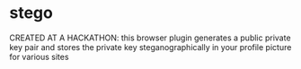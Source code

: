 stego
=====

CREATED AT A HACKATHON: this browser plugin generates a public private key pair and stores the private key steganographically in your profile picture for various sites

